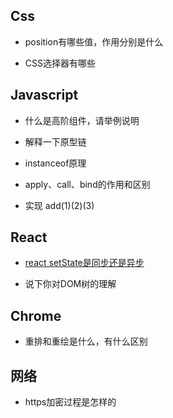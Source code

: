 ## Css

- position有哪些值，作用分别是什么

- CSS选择器有哪些



## Javascript

- 什么是高阶组件，请举例说明

- 解释一下原型链

- instanceof原理

- apply、call、bind的作用和区别

- 实现 add(1)(2)(3)


## React

- [react setState是同步还是异步](/frontend/react?id=_1-react中setstate是同步的还是异步)

- 说下你对DOM树的理解



## Chrome

- 重排和重绘是什么，有什么区别



## 网络

- https加密过程是怎样的